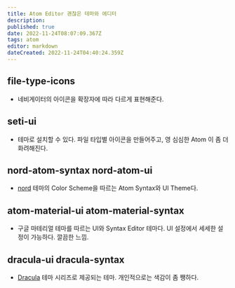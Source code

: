 ```yaml
---
title: Atom Editor 괜찮은 테마와 에디터
description: 
published: true
date: 2022-11-24T08:07:09.367Z
tags: atom
editor: markdown
dateCreated: 2022-11-24T04:40:24.359Z
---
```


## file-type-icons
- 네비게이터의 아이콘을 확장자에 따라 다르게 표현해준다.

## seti-ui
- 테마로 설치할 수 있다. 파일 타입별 아이콘을 만들어주고, 영 심심한 Atom 이 좀 더 화려해진다.

## nord-atom-syntax nord-atom-ui
- [nord](https://github.com/arcticicestudio/nord) 테마의 Color Scheme을 따르는 Atom Syntax와 UI Theme다.

## atom-material-ui atom-material-syntax
- 구글 마테리얼 테마를 따르는 UI와 Syntax Editor 테마다. UI 설정에서 세세한 설정이 가능하다. 깔끔한 느낌.

## dracula-ui dracula-syntax
- [Dracula](https://draculatheme.com/) 테마 시리즈로 제공되는 테마. 개인적으로는 색감이 좀 쨍하다.

